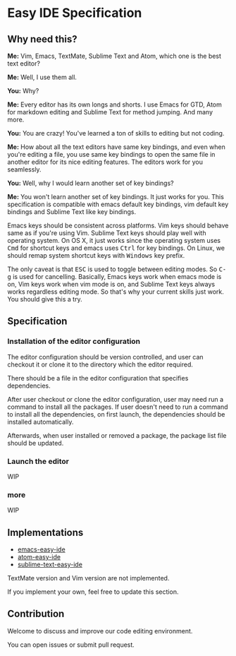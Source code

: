 Easy IDE Specification
======================

## Why need this?

**Me:** Vim, Emacs, TextMate, Sublime Text and Atom, which one is the best
text editor?

**Me:** Well, I use them all.

**You:** Why?

**Me:** Every editor has its own longs and shorts. I use Emacs for GTD, Atom
for markdown editing and Sublime Text for method jumping. And many more.

**You:** You are crazy! You've learned a ton of skills to editing but not
coding.

**Me:** How about all the text editors have same key bindings, and even when
you're editing a file, you use same key bindings to open the same file in
another editor for its nice editing features. The editors work for you
seamlessly.

**You:** Well, why I would learn another set of key bindings?

**Me:** You won't learn another set of key bindings. It just works for you.
This specification is compatible with emacs default key bindings, vim default
key bindings and Sublime Text like key bindings.

Emacs keys should be consistent across platforms. Vim keys should behave same
as if you're using Vim. Sublime Text keys should play well with operating
system. On OS X, it just works since the operating system uses <kbd>Cmd</kbd>
for shortcut keys and emacs uses <kbd>Ctrl</kbd> for key bindings. On Linux,
we should remap system shortcut keys with <kbd>Windows</kbd> key prefix.

The only caveat is that <kbd>ESC</kbd> is used to toggle between editing
modes. So <kbd>C-g</kbd> is used for cancelling. Basically, Emacs keys work
when emacs mode is on, Vim keys work when vim mode is on, and Sublime Text
keys always works regardless editing mode. So that's why your current skills
just work. You should give this a try.

## Specification

### Installation of the editor configuration

The editor configuration should be version controlled, and user can checkout
it or clone it to the directory which the editor required.

There should be a file in the editor configuration that specifies
dependencies.

After user checkout or clone the editor configuration, user may need run a
command to install all the packages. If user doesn't need to run a command to
install all the dependencies, on first launch, the dependencies should be
installed automatically.

Afterwards, when user installed or removed a package, the package list file
should be updated.

### Launch the editor

WIP

### more

WIP

## Implementations

* [emacs-easy-ide](https://github.com/cheunghy/emacs-easy-ide)
* [atom-easy-ide](https://github.com/cheunghy/atom-easy-ide)
* [sublime-text-easy-ide](https://github.com/cheunghy/sublime-text-easy-ide)

TextMate version and Vim version are not implemented.

If you implement your own, feel free to update this section.

## Contribution

Welcome to discuss and improve our code editing environment.

You can open issues or submit pull request.
